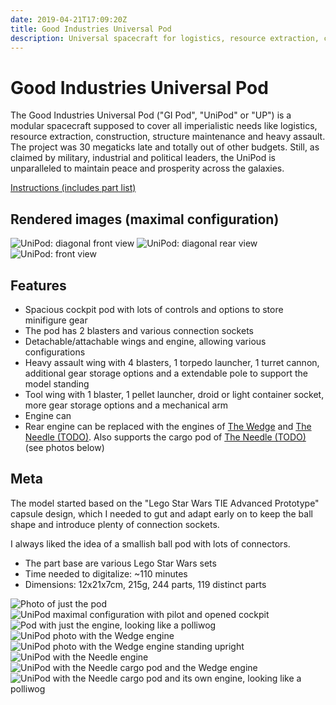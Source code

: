 ```yaml
---
date: 2019-04-21T17:09:20Z
title: Good Industries Universal Pod
description: Universal spacecraft for logistics, resource extraction, construction, maintenance and heavy assault.
---
```


# Good Industries Universal Pod

The Good Industries Universal Pod ("GI Pod", "UniPod" or "UP") is a modular spacecraft supposed to cover all imperialistic needs like logistics, resource extraction, construction, structure maintenance and heavy assault.
The project was 30 megaticks late and totally out of other budgets. Still, as claimed by military, industrial and political leaders, the UniPod is unparalleled to maintain peace and prosperity across the galaxies.

[Instructions (includes part list)](universal-pod-instructions.pdf)

## Rendered images (maximal configuration)

![UniPod: diagonal front view](universal_pod.png)
![UniPod: diagonal rear view](universal_pod_rear.png)
![UniPod: front view](universal_pod_front.png)

## Features

* Spacious cockpit pod with lots of controls and options to store minifigure gear
* The pod has 2 blasters and various connection sockets
* Detachable/attachable wings and engine, allowing various configurations
* Heavy assault wing with 4 blasters, 1 torpedo launcher, 1 turret cannon, additional gear storage options and a extendable pole to support the model standing
* Tool wing with 1 blaster, 1 pellet launcher, droid or light container socket, more gear storage options and a mechanical arm
* Engine can
* Rear engine can be replaced with the engines of [The Wedge](../the-wedge/) and [The Needle (TODO)](). Also supports the cargo pod of [The Needle (TODO)]() (see photos below)

## Meta

The model started based on the "Lego Star Wars TIE Advanced Prototype" capsule design, which I needed to gut and adapt early on to keep the ball shape and introduce plenty of connection sockets.

I always liked the idea of a smallish ball pod with lots of connectors.

* The part base are various Lego Star Wars sets
* Time needed to digitalize: ~110 minutes
* Dimensions: 12x21x7cm, 215g, 244 parts, 119 distinct parts

![Photo of just the pod](real_pod.jpg)
![UniPod maximal configuration with pilot and opened cockpit](real_pod_open.jpg)
![Pod with just the engine, looking like a polliwog](real_pod_polliwog_config.jpg)
![UniPod photo with the Wedge engine](real_pod_wedge_engine.jpg)
![UniPod photo with the Wedge engine standing upright](real_pod_wedge_engine_upright.jpg)
![UniPod with the Needle engine](real_pod_needle_engine.jpg)
![UniPod with the Needle cargo pod and the Wedge engine](real_pod_needle_cargo_pod_wedge_engine.jpg)
![UniPod with the Needle cargo pod and its own engine, looking like a polliwog](real_pod_polliwog_with_neddle_cargo_pod.jpg)